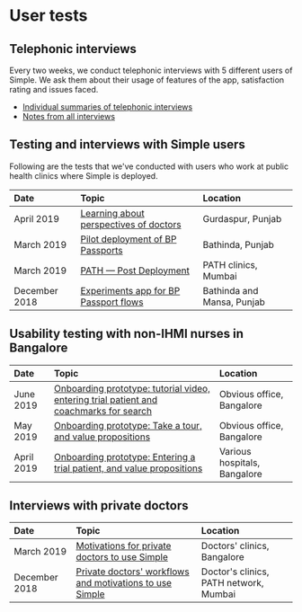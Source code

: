 # User tests

## Telephonic interviews

Every two weeks, we conduct telephonic interviews with 5 different users of Simple. We ask them about their usage of features of the app, satisfaction rating and issues faced.

* [Individual summaries of telephonic interviews](https://docs.google.com/document/d/1QzsWinS3mK6n6V_GHB3UW_525SVfYqftLGTMk0gFMbw)
* [Notes from all interviews](https://docs.google.com/spreadsheets/d/1SiT3lR0G2MaF-P52GLMPL5pO0xTUyO_2aiQH32qEKjo/edit?usp=sharing)

## Testing and interviews with Simple users

Following are the tests that we've conducted with users who work at public health clinics where Simple is deployed.

| Date | Topic | Location |
| :--- | :--- | :--- |
| April 2019 | [Learning about perspectives of doctors](https://drive.google.com/open?id=1ST6LoeJbl9qnf-JRraXD4QO2nWc80rhYNcFxN_mk-lU) | Gurdaspur, Punjab |
| March 2019 | [Pilot deployment of BP Passports](https://drive.google.com/open?id=1Yzs8LCCQbK8wGU8kD_49aKmMCmtJqkCLphhk0_gWt_c) | Bathinda, Punjab |
| March 2019 | [PATH — Post Deployment](https://drive.google.com/open?id=1eDUc5J0rYxCeYy6TDzng2uasXx4SCXHohcgaJaOKfac) | PATH clinics, Mumbai |
| December 2018 | [Experiments app for BP Passport flows](https://drive.google.com/open?id=1akYhJImhrzI4si0ssSCztXWYdK5vmPvzNpp_b-r2wNE) | Bathinda and Mansa, Punjab |

## Usability testing with non-IHMI nurses in Bangalore

| Date | Topic | Location |
| :--- | :--- | :--- |
| June 2019 | [Onboarding prototype: tutorial video, entering trial patient and coachmarks for search](https://drive.google.com/open?id=1cKwczbw7m1cd95pGFnWAmaBASqRV06H9wjucUG6mNs0) | Obvious office, Bangalore |
| May 2019 | [Onboarding prototype: Take a tour, and value propositions](https://drive.google.com/open?id=1wnTedcEHAyDuYAJEU6SoQHp9VTnWBdp47x1zUv7HBxY) | Obvious office, Bangalore |
| April 2019 | [Onboarding prototype: Entering a trial patient, and value propositions](https://drive.google.com/open?id=1oQhTDWY3ffuKdZTYkSy4h-dG1SnmmXx8pJmw35AY0nM) | Various hospitals, Bangalore |

#### 

## Interviews with private doctors

| Date | Topic | Location |
| :--- | :--- | :--- |
| March 2019 | [Motivations for private doctors to use Simple](https://drive.google.com/open?id=14kR9d05wrSc7lVgMCdBHDORGWnjiQkCG8Sscr6ZKd9A) | Doctors' clinics, Bangalore |
| December 2018 | [Private doctors' workflows and motivations to use Simple ](https://drive.google.com/open?id=1PJfPoDx385L4yT2S5Jrz1Pk6D8Lpb7eqfeU20j1mEtU) | Doctor's clinics, PATH network, Mumbai |

